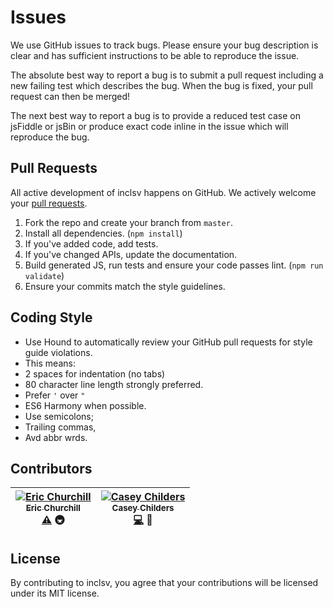 # Issues

We use GitHub issues to track bugs. Please ensure your bug description is clear
and has sufficient instructions to be able to reproduce the issue.

The absolute best way to report a bug is to submit a pull request including a
new failing test which describes the bug. When the bug is fixed, your pull
request can then be merged!

The next best way to report a bug is to provide a reduced test case on jsFiddle
or jsBin or produce exact code inline in the issue which will reproduce the bug.

## Pull Requests
All active development of inclsv happens on GitHub. We actively welcome
your [pull requests](https://help.github.com/articles/creating-a-pull-request).

 1. Fork the repo and create your branch from `master`.
 2. Install all dependencies. (`npm install`)
 3. If you've added code, add tests.
 4. If you've changed APIs, update the documentation.
 5. Build generated JS, run tests and ensure your code passes lint. (`npm run validate`)
 6. Ensure your commits match the style guidelines.

## Coding Style
 * Use Hound to automatically review your GitHub pull requests for style guide violations.
 * This means:
 * 2 spaces for indentation (no tabs)
 * 80 character line length strongly preferred.
 * Prefer `'` over `"`
 * ES6 Harmony when possible.
 * Use semicolons;
 * Trailing commas,
 * Avd abbr wrds.

## Contributors
<!-- Contributors START
Eric_Churchill churchie317 https://github.com/churchie317
Casey_Childers cachilders https://github.com/cachilders
Contributors END -->
<!-- Contributors table START -->
| [![Eric Churchill](https://avatars.githubusercontent.com/churchie317?s=100)<br /><sub>Eric Churchill</sub>](https://github.com/churchie317)<br /> [⚠️](https://github.com/cachilders/inclsv/commits?author=churchie317) 🚇 | [![Casey Childers](https://avatars.githubusercontent.com/cachilders?s=100)<br /><sub>Casey Childers</sub>](https://github.com/cachilders)<br /> [💻](https://github.com/cachilders/inclsv/commits?author=cachilders) 👀 |
| :---: | :---: |
<!-- Contributors table END -->

## License

By contributing to inclsv, you agree that your contributions will be
licensed under its MIT license.
